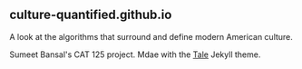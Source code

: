 ## culture-quantified.github.io
A look at the algorithms that surround and define modern American culture.

Sumeet Bansal's CAT 125 project. Mdae with the [Tale](https://github.com/chesterhow/tale) Jekyll theme.